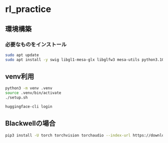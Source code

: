 # rl_practice

## 環境構築

### 必要なものをインストール

```bash
sudo apt update
sudo apt install -y swig libgl1-mesa-glx libglfw3 mesa-utils python3.10-venv
```

## venv利用

```bash
python3 -m venv .venv
source .venv/bin/activate
./setup.sh
```

```bash
huggingface-cli login
```

## Blackwellの場合

```bash
pip3 install -U torch torchvision torchaudio --index-url https://download.pytorch.org/whl/cu128
```

